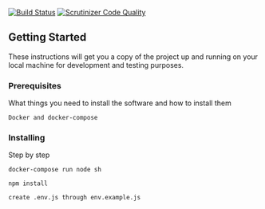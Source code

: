 [![Build Status](https://travis-ci.com/GSabadini/client-vue-crud-customers.svg?branch=master)](https://travis-ci.com/GSabadini/client-vue-crud-customers.svg?branch=master) [![Scrutinizer Code Quality](https://scrutinizer-ci.com/g/GSabadini/client-vue-crud-customers/badges/quality-score.png?b=master)](https://scrutinizer-ci.com/g/GSabadini/client-vue-crud-customers/?branch=master)

## Getting Started

These instructions will get you a copy of the project up and running on your local machine for development and testing purposes.

### Prerequisites

What things you need to install the software and how to install them

```
Docker and docker-compose
```

### Installing

Step by step

```
docker-compose run node sh
```

```
npm install
```

```
create .env.js through env.example.js
```

